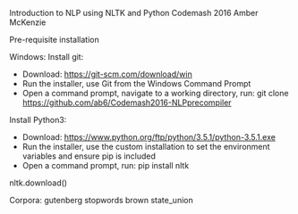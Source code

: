 Introduction to NLP using NLTK and Python
Codemash 2016
Amber McKenzie

Pre-requisite installation

Windows:
Install git:
- Download: https://git-scm.com/download/win
- Run the installer, use Git from the Windows Command Prompt
- Open a command prompt, navigate to a working directory, run: git clone https://github.com/ab6/Codemash2016-NLPprecompiler


Install Python3:
- Download: https://www.python.org/ftp/python/3.5.1/python-3.5.1.exe
- Run the installer, use the custom installation to set the environment variables and ensure pip is included
- Open a command prompt, run: pip install nltk

nltk.download()

Corpora:
gutenberg
stopwords
brown
state_union
